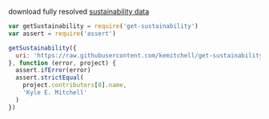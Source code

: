 download fully resolved [sustainability data](https://www.npmjs.com/package/sustainability-schema)

```javascript
var getSustainability = require('get-sustainability')
var assert = require('assert')

getSustainability({
  uri: 'https://raw.githubusercontent.com/kemitchell/get-sustainability.js/master/sustainability.json'
}, function (error, project) {
  assert.ifError(error)
  assert.strictEqual(
    project.contributors[0].name,
    'Kyle E. Mitchell'
  )
})
```
